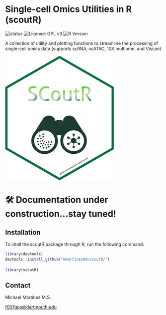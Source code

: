 # Single-cell Omics Utilities in R (scoutR)

![status](https://img.shields.io/badge/status-in--development-orange)
![License: GPL v3](https://img.shields.io/badge/License-GPLv3-blue.svg)
![R Version](https://img.shields.io/badge/R-4.4.3-blue)

A collection of utility and plotting functions to streamline the processing of single-cell omics data (supports scRNA, scATAC, 10X multiome, and Visium)

<img src="/img/SCoutR_HexLogo.png" width="350px" height="400px" />

# 🛠️ Documentation under construction...stay tuned!

## Installation

To intall the scoutR package through R, run the following command:

```r
library(devtools)
devtools::install_github("mmartinez99/scoutR/")

library(scoutR)

```

## Contact

Michael Martinez M.S.

f007qps@dartmouth.edu
